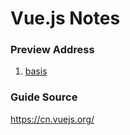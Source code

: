 # Vue.js Notes

### Preview Address
1. [basis](basis/index.html)

### Guide Source
https://cn.vuejs.org/